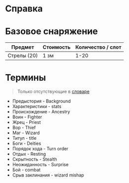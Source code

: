 # Справка

# Базовое снаряжение
| Предмет     | Стоимость | Количество / слот |
| ----------- | --------- | ----------------- |
| Стрелы (20) | 1 зм      | 1-20              |


# Термины

> Только отсутствующие в [словаре](https://www.notion.so/1ac405ad6fb78116b933c9b5c3526b83)

- Предыстория - Background
- Характеристики - stats
- Происхождение - Ancestry
- Воин - Fighter
- Жрец - Priest
- Вор - Thief
- Маг - Wizard
- Титул - title
- Боги - Deities
- Порядок хода - Turn order
- Отдых - Resting
- Скрытность - Stealth
- Неожиданность - Surprise
- Бой - combat
- Срыв заклинания - wizard mishap
